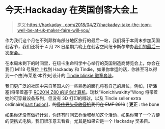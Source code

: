 # 今天:Hackaday 在英国创客大会上

> 原文:[https://hackaday . com/2018/04/27/hackaday-take-the-toon-well-be-at-uk-maker-faire-will-you/](https://hackaday.com/2018/04/27/hackaday-takes-the-toon-well-be-at-uk-maker-faire-will-you/)

作为我们这个月在不列颠群岛部分地区旅行的最后一站，我们将于本周末参加英国创客节，我们还将于 4 月 28 日星期六晚上在创客空间纽卡斯尔举办[我们的最后一次聚会。](https://www.eventbrite.com/e/tindie-hackaday-maker-faire-uk-bring-a-hack-at-maker-space-newcastle-tickets-45216322237)

在本周末剩下的时间里，在纽卡生命科学中心举行的英国制造商博览会上，你会在我们 M118 号展位上找到 Hackaday 和 Tindie，如果你幸运的话，你甚至可以得到一个由[布莱恩·本乔夫]设计的 [Tindie blinkie 徽章套装](https://hackaday.com/2017/07/27/building-a-def-con-badge-in-two-weeks/)。

我们更广泛的社区中来自英国人的一些熟悉的面孔将有自己的展位，例如，[斯潘塞]将带着基于 [RC2014 Z80 的逆向计算机](https://hackaday.com/2016/09/08/review-the-rc2014-z80-computer/)，瑞秋“Konichiwakitty”Wong 将带着她的可穿戴设备系列，但没有 3D 打印的眼球，以及 Tindie seller extra ordinaire[[part fusion](https://www.tindie.com/stores/PartFusion/)]，~~的[骨传导头骨收音机](https://hackaday.com/2016/08/17/bone-conduction-skull-radio/)我们在 EMF 2016~~ ( **更正** : the bone

如果你还没有做好计划，你还有时间去乔治城参加这个活动，如果你带了一个方便的便携式电脑，我们很乐意去看看。尤其是如果它是一个 Hackaday 奖条目。